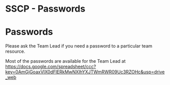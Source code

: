 # SSCP - Passwords

# Passwords

Please ask the Team Lead if you need a password to a particular team resource. 

Most of the passwords are available for the Team Lead at https://docs.google.com/spreadsheet/ccc?key=0AmGjGoaxVlX0dFlERkMwNXlhYXJTWmRWR09Uc3RZOHc&usp=drive_web

